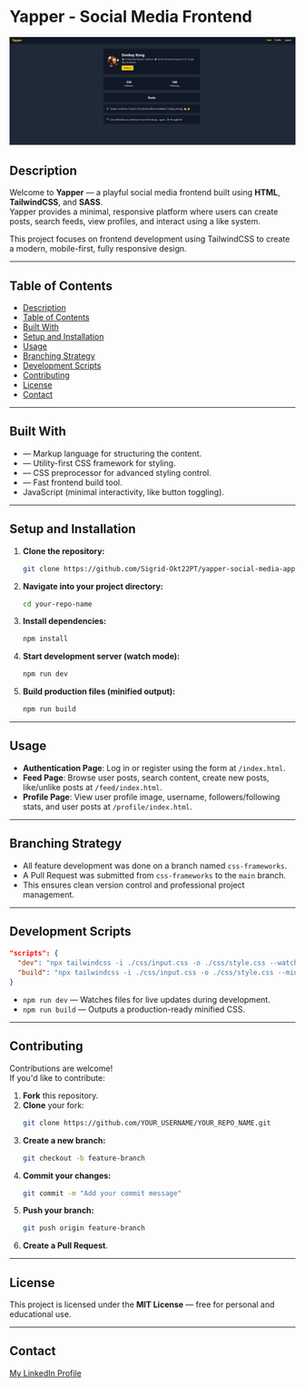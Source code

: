 # Yapper - Social Media Frontend
![Screenshot](screenshot-profile-yapper.png)



## Description

Welcome to **Yapper** — a playful social media frontend built using **HTML**, **TailwindCSS**, and **SASS**.\
Yapper provides a minimal, responsive platform where users can create posts, search feeds, view profiles, and interact using a like system.

This project focuses on frontend development using TailwindCSS to create a modern, mobile-first, fully responsive design.

---

## Table of Contents

- [Description](#description)
- [Table of Contents](#table-of-contents)
- [Built With](#built-with)
- [Setup and Installation](#setup-and-installation)
- [Usage](#usage)
- [Branching Strategy](#branching-strategy)
- [Development Scripts](#development-scripts)
- [Contributing](#contributing)
- [License](#license)
- [Contact](#contact)

---

## Built With

- &#x20;— Markup language for structuring the content.
- &#x20;— Utility-first CSS framework for styling.
- &#x20;— CSS preprocessor for advanced styling control.
- &#x20;— Fast frontend build tool.
- JavaScript (minimal interactivity, like button toggling).

---

## Setup and Installation

1. **Clone the repository:**

   ```bash
   git clone https://github.com/Sigrid-Okt22PT/yapper-social-media-app.git
   ```

2. **Navigate into your project directory:**

   ```bash
   cd your-repo-name
   ```

3. **Install dependencies:**

   ```bash
   npm install
   ```

4. **Start development server (watch mode):**

   ```bash
   npm run dev
   ```

5. **Build production files (minified output):**

   ```bash
   npm run build
   ```

---

## Usage

- **Authentication Page**: Log in or register using the form at `/index.html`.
- **Feed Page**: Browse user posts, search content, create new posts, like/unlike posts at `/feed/index.html`.
- **Profile Page**: View user profile image, username, followers/following stats, and user posts at `/profile/index.html`.

---

## Branching Strategy

- All feature development was done on a branch named `css-frameworks`.
- A Pull Request was submitted from `css-frameworks` to the `main` branch.
- This ensures clean version control and professional project management.

---

## Development Scripts

```json
"scripts": {
  "dev": "npx tailwindcss -i ./css/input.css -o ./css/style.css --watch",
  "build": "npx tailwindcss -i ./css/input.css -o ./css/style.css --minify"
}
```

- `npm run dev` — Watches files for live updates during development.
- `npm run build` — Outputs a production-ready minified CSS.

---

## Contributing

Contributions are welcome!\
If you'd like to contribute:

1. **Fork** this repository.
2. **Clone** your fork:
   ```bash
   git clone https://github.com/YOUR_USERNAME/YOUR_REPO_NAME.git
   ```
3. **Create a new branch:**
   ```bash
   git checkout -b feature-branch
   ```
4. **Commit your changes:**
   ```bash
   git commit -m "Add your commit message"
   ```
5. **Push your branch:**
   ```bash
   git push origin feature-branch
   ```
6. **Create a Pull Request**.

---

## License

This project is licensed under the **MIT License** — free for personal and educational use.

---

## Contact

[My LinkedIn Profile](https://www.linkedin.com/in/sigrid-johanne-husev%C3%A5g-132513a5/)
